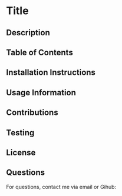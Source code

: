 # Title
<!-- License Badge Goes Here -->

## Description

## Table of Contents

## Installation Instructions

## Usage Information

## Contributions

## Testing

## License

## Questions

For questions, contact me via email or Gihub:

<!-- email -->

<!-- https://github.com/(profile) -->